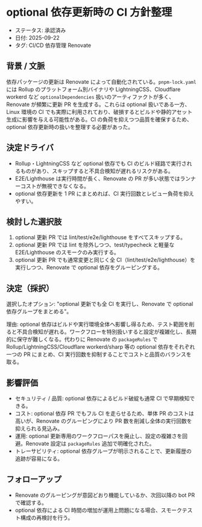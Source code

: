 # optional 依存更新時の CI 方針整理

- ステータス: 承認済み
- 日付: 2025-09-22
- タグ: CI/CD 依存管理 Renovate

## 背景 / 文脈

依存パッケージの更新は Renovate によって自動化されている。`pnpm-lock.yaml` には Rollup のプラットフォーム別バイナリや LightningCSS、Cloudflare workerd など `optionalDependencies` 扱いのアーティファクトが多く、Renovate が頻繁に更新 PR を生成する。これらは optional 扱いである一方、Linux 環境の CI でも実際に利用されており、破損するとビルドや静的アセット生成に影響を与える可能性がある。CI の負荷を抑えつつ品質を確保するため、optional 依存更新時の扱いを整理する必要があった。

## 決定ドライバ

- Rollup・LightningCSS など optional 依存でも CI のビルド経路で実行されるものがあり、スキップすると不具合検知が遅れるリスクがある。
- E2E/Lighthouse は実行時間が長く、Renovate の PR が多い状態ではランナーコストが無視できなくなる。
- optional 依存更新を 1 PR にまとめれば、CI 実行回数とレビュー負荷を抑えやすい。

## 検討した選択肢

1. optional 更新 PR では lint/test/e2e/lighthouse をすべてスキップする。
2. optional 更新 PR では lint を除外しつつ、test/typecheck と軽量な E2E/Lighthouse のスモークのみ実行する。
3. optional 更新 PR でも通常変更と同じく全 CI（lint/test/e2e/lighthouse）を実行しつつ、Renovate で optional 依存をグルーピングする。

## 決定（採択）

選択したオプション: "optional 更新でも全 CI を実行し、Renovate で optional 依存グループをまとめる"。

理由: optional 依存はビルドや実行環境全体へ影響し得るため、テスト範囲を削ると不具合検知が遅れる。ワークフローを特別扱いすると設定が複雑化し、長期的に保守が難しくなる。代わりに Renovate の `packageRules` で Rollup/LightningCSS/Cloudflare workerd/sharp 等の optional 依存をそれぞれ一つの PR にまとめ、CI 実行回数を抑制することでコストと品質のバランスを取る。

## 影響評価

- セキュリティ / 品質: optional 依存によるビルド破綻も通常 CI で早期検知できる。
- コスト: optional 依存 PR でもフル CI を走らせるため、単体 PR のコストは高いが、Renovate のグルーピングにより PR 数を削減し全体の実行回数を抑えられる見込み。
- 運用: optional 更新専用のワークフローパスを廃止し、設定の複雑さを回避。Renovate 設定は `packageRules` 追加で明確化された。
- トレーサビリティ: optional 依存グループが明示されることで、更新履歴の追跡が容易になる。

## フォローアップ

- Renovate のグルーピングが意図どおり機能しているか、次回以降の bot PR で確認する。
- optional 依存による CI 時間の増加が運用上問題になる場合、スモークテスト構成の再検討を行う。
